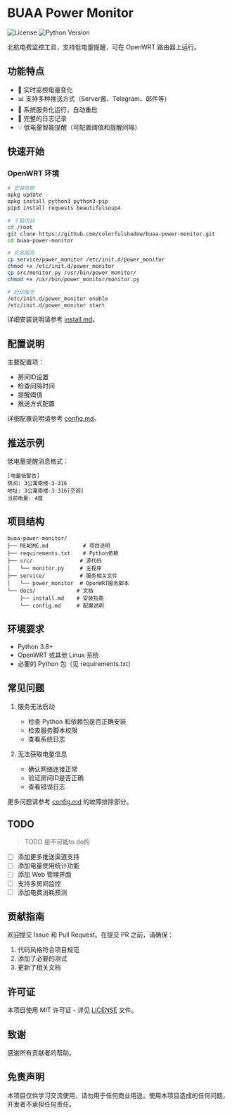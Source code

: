 # BUAA Power Monitor

![License](https://img.shields.io/github/license/colorfulshadow/buaa-power-monitor)
![Python Version](https://img.shields.io/badge/python-3.8%2B-blue)

北航电费监控工具，支持低电量提醒，可在 OpenWRT 路由器上运行。

## 功能特点

- 🔌 实时监控电量变化
- 📊 支持多种推送方式（Server酱、Telegram、邮件等）
- 🔄 系统服务化运行，自动重启
- 📝 完整的日志记录
- 💡 低电量智能提醒（可配置阈值和提醒间隔）

## 快速开始

### OpenWRT 环境

```bash
# 安装依赖
opkg update
opkg install python3 python3-pip
pip3 install requests beautifulsoup4

# 下载项目
cd /root
git clone https://github.com/colorfulshadow/buaa-power-monitor.git
cd buaa-power-monitor

# 安装服务
cp service/power_monitor /etc/init.d/power_monitor
chmod +x /etc/init.d/power_monitor
cp src/monitor.py /usr/bin/power_monitor/
chmod +x /usr/bin/power_monitor/monitor.py

# 启动服务
/etc/init.d/power_monitor enable
/etc/init.d/power_monitor start
```

详细安装说明请参考 [install.md](docs/install.md)。

## 配置说明

主要配置项：
- 房间ID设置
- 检查间隔时间
- 提醒阈值
- 推送方式配置

详细配置说明请参考 [config.md](docs/config.md)。

## 推送示例

低电量提醒消息格式：
```
[电量低警告]
房间: 3公寓南楼-3-316
地址: 3公寓南楼-3-316[空调]
当前电量: 4度
```

## 项目结构

```
buaa-power-monitor/
├── README.md           # 项目说明
├── requirements.txt    # Python依赖
├── src/               # 源代码
│   └── monitor.py     # 主程序
├── service/           # 服务相关文件
│   └── power_monitor  # OpenWRT服务脚本
└── docs/             # 文档
    ├── install.md    # 安装指南
    └── config.md     # 配置说明
```

## 环境要求

- Python 3.8+
- OpenWRT 或其他 Linux 系统
- 必要的 Python 包（见 requirements.txt）

## 常见问题

1. 服务无法启动
   - 检查 Python 和依赖包是否正确安装
   - 检查服务脚本权限
   - 查看系统日志

2. 无法获取电量信息
   - 确认网络连接正常
   - 验证房间ID是否正确
   - 查看错误日志

更多问题请参考 [config.md](docs/config.md) 的故障排除部分。

## TODO

> TODO 是不可能to do的
- [ ] 添加更多推送渠道支持
- [ ] 添加电量使用统计功能
- [ ] 添加 Web 管理界面
- [ ] 支持多房间监控
- [ ] 添加电费消耗预测

## 贡献指南

欢迎提交 Issue 和 Pull Request。在提交 PR 之前，请确保：

1. 代码风格符合项目规范
2. 添加了必要的测试
3. 更新了相关文档

## 许可证

本项目使用 MIT 许可证 - 详见 [LICENSE](LICENSE) 文件。

## 致谢

感谢所有贡献者的帮助。

## 免责声明

本项目仅供学习交流使用，请勿用于任何商业用途。使用本项目造成的任何问题，开发者不承担任何责任。
